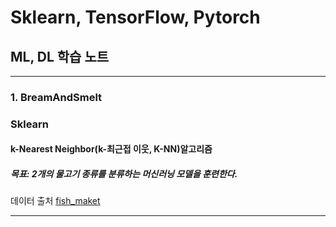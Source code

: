 # Sklearn, TensorFlow, Pytorch
## ML, DL 학습 노트
-------------------------------------------
### 1. BreamAndSmelt
### Sklearn
#### k-Nearest Neighbor(k-최근접 이웃, K-NN)알고리즘
##### 목표: 2개의 물고기 종류를 분류하는 머신러닝 모델을 훈련한다.
데이터 출처 [fish_maket](http://www.kaggle.com/aungpyaeap/fish-market)

---------------------------------



